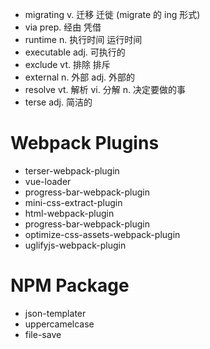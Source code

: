 - migrating v. 迁移 迁徙 (migrate 的 ing 形式)
- via prep. 经由 凭借
- runtime n. 执行时间 运行时间
- executable adj. 可执行的
- exclude vt. 排除 排斥
- external n. 外部 adj. 外部的
- resolve vt. 解析 vi. 分解 n. 决定要做的事
- terse adj. 简洁的

# Webpack Plugins

- terser-webpack-plugin
- vue-loader
- progress-bar-webpack-plugin
- mini-css-extract-plugin
- html-webpack-plugin
- progress-bar-webpack-plugin
- optimize-css-assets-webpack-plugin
- uglifyjs-webpack-plugin

# NPM Package

- json-templater
- uppercamelcase
- file-save
